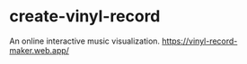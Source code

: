 # create-vinyl-record
An online interactive music visualization. https://vinyl-record-maker.web.app/
